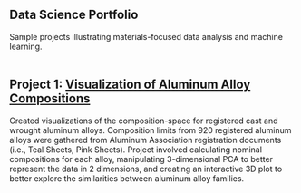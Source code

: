 ## Data Science Portfolio
Sample projects illustrating materials-focused data analysis and machine learning.
<br>
<br>

Project 1: [Visualization of Aluminum Alloy Compositions](https://github.com/fletcherMSE/al_comp)
---
Created visualizations of the composition-space for registered cast and wrought aluminum alloys. Composition limits from 920 registered aluminum alloys were gathered from Aluminum Association registration documents (i.e., Teal Sheets, Pink Sheets). Project involved calculating nominal compositions for each alloy, manipulating 3-dimensional PCA to better represent the data in 2 dimensions, and creating an interactive 3D plot to better explore the similarities between aluminum alloy families.



